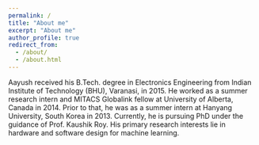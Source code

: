 ```yaml
---
permalink: /
title: "About me"
excerpt: "About me"
author_profile: true
redirect_from:
  - /about/
  - /about.html
---
```


Aayush received his B.Tech. degree in Electronics Engineering from Indian Institute of Technology (BHU), Varanasi, in 2015. He worked as a summer research intern and MITACS Globalink fellow at University of Alberta, Canada in 2014. Prior to that, he was as a summer intern at Hanyang University, South Korea in 2013. Currently, he is pursuing PhD under the guidance of Prof. Kaushik Roy. His primary research interests lie in hardware and software design for machine learning.
